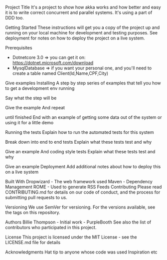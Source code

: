 Project Title
It's a project to show how akka works and how better and easy it is to write correct concurrent and parallel systems. It's using a part of DDD too.

Getting Started
These instructions will get you a copy of the project up and running on your local machine for development and testing purposes. See deployment for notes on how to deploy the project on a live system.

Prerequisites
- Dotnetcore 3.0 => you can get it on: https://dotnet.microsoft.com/download
- MysqlDatabase => if you want your personal one, and you'll need to create a table named Client(Id,Name,CPF,City)


Give examples
Installing
A step by step series of examples that tell you how to get a development env running

Say what the step will be

Give the example
And repeat

until finished
End with an example of getting some data out of the system or using it for a little demo

Running the tests
Explain how to run the automated tests for this system

Break down into end to end tests
Explain what these tests test and why

Give an example
And coding style tests
Explain what these tests test and why

Give an example
Deployment
Add additional notes about how to deploy this on a live system

Built With
Dropwizard - The web framework used
Maven - Dependency Management
ROME - Used to generate RSS Feeds
Contributing
Please read CONTRIBUTING.md for details on our code of conduct, and the process for submitting pull requests to us.

Versioning
We use SemVer for versioning. For the versions available, see the tags on this repository.

Authors
Billie Thompson - Initial work - PurpleBooth
See also the list of contributors who participated in this project.

License
This project is licensed under the MIT License - see the LICENSE.md file for details

Acknowledgments
Hat tip to anyone whose code was used
Inspiration
etc
